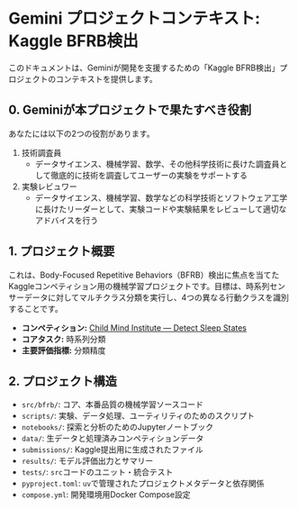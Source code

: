 # Gemini プロジェクトコンテキスト: Kaggle BFRB検出

このドキュメントは、Geminiが開発を支援するための「Kaggle BFRB検出」プロジェクトのコンテキストを提供します。

## 0. Geminiが本プロジェクトで果たすべき役割

あなたには以下の2つの役割があります。

1. 技術調査員
    - データサイエンス、機械学習、数学、その他科学技術に長けた調査員として徹底的に技術を調査してユーザーの実験をサポートする
2. 実験レビュワー
    - データサイエンス、機械学習、数学などの科学技術とソフトウェア工学に長けたリーダーとして、実験コードや実験結果をレビューして適切なアドバイスを行う

## 1. プロジェクト概要

これは、Body-Focused Repetitive Behaviors（BFRB）検出に焦点を当てたKaggleコンペティション用の機械学習プロジェクトです。目標は、時系列センサーデータに対してマルチクラス分類を実行し、4つの異なる行動クラスを識別することです。

- **コンペティション:** [Child Mind Institute — Detect Sleep States](https://www.kaggle.com/competitions/child-mind-institute-detect-sleep-states)
- **コアタスク:** 時系列分類
- **主要評価指標:** 分類精度

## 2. プロジェクト構造

- `src/bfrb/`: コア、本番品質の機械学習ソースコード
- `scripts/`: 実験、データ処理、ユーティリティのためのスクリプト
- `notebooks/`: 探索と分析のためのJupyterノートブック
- `data/`: 生データと処理済みコンペティションデータ
- `submissions/`: Kaggle提出用に生成されたファイル
- `results/`: モデル評価出力とサマリー
- `tests/`: `src`コードのユニット・統合テスト
- `pyproject.toml`: `uv`で管理されたプロジェクトメタデータと依存関係
- `compose.yml`: 開発環境用Docker Compose設定
